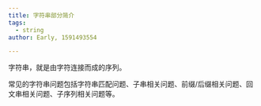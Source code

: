 ```yaml
---
title: 字符串部分简介
tags:
  - string
author: Early, 1591493554

---
```


字符串，就是由字符连接而成的序列。

常见的字符串问题包括字符串匹配问题、子串相关问题、前缀/后缀相关问题、回文串相关问题、子序列相关问题等。
